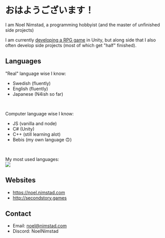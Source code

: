 # おはようございます！ 
I am Noel Nimstad, a programming hobbyist (and the master of unfinished side projects)

I am currently <a href="https://secondstorygames.com">developing a RPG game</a> in Unity, but along side that I also often develop side projects (most of which get "half" finished).

## Languages
"Real" language wise I know:
- Swedish (fluently)
- English (fluently)
- Japanese (N4ish so far)

<br/>

Computer language wise I know:
- JS (vanilla and node)
- C# (Unity)
- C++ (still learning alot)
- Bebis (my own language 🙃)

<br/>

My most used languages:
<br/><img src="https://github-readme-stats.vercel.app/api/top-langs?username=NoelNimstad&show_icons=true&locale=en&theme=transparent&hide_border=true&hide_title=true&disable_animations=true&layout=compact"/>

## Websites

- https://noel.nimstad.com
- http://secondstory.games

## Contact
- Email: noel@nimstad.com
- Discord: NoelNimstad
